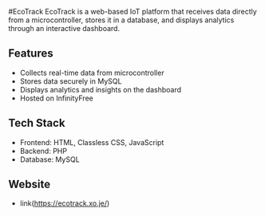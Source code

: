 #EcoTrack
    EcoTrack is a web-based IoT platform that receives data directly from a microcontroller, stores it in a database, and displays analytics through an interactive dashboard.  

## Features
- Collects real-time data from microcontroller  
- Stores data securely in MySQL  
- Displays analytics and insights on the dashboard  
- Hosted on InfinityFree  

## Tech Stack
- Frontend: HTML, Classless CSS, JavaScript  
- Backend: PHP  
- Database: MySQL
  
## Website
- link(https://ecotrack.xo.je/)
